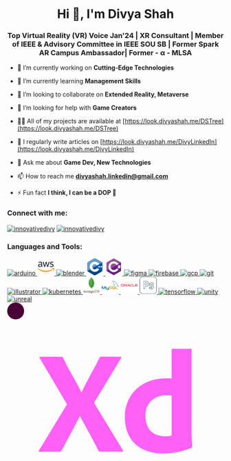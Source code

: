 <h1 align="center">Hi 👋, I'm Divya Shah</h1>
<h3 align="center">Top Virtual Reality (VR) Voice Jan'24 | XR Consultant | Member of IEEE & Advisory Committee in IEEE SOU SB | Former Spark AR Campus Ambassador| Former - α - MLSA</h3>

- 🔭 I’m currently working on **Cutting-Edge Technologies**

- 🌱 I’m currently learning **Management Skills**

- 👯 I’m looking to collaborate on **Extended Reality, Metaverse**

- 🤝 I’m looking for help with **Game Creators**

- 👨‍💻 All of my projects are available at [https://look.divyashah.me/DSTree](https://look.divyashah.me/DSTree)

- 📝 I regularly write articles on [https://look.divyashah.me/DivyLinkedIn](https://look.divyashah.me/DivyLinkedIn)

- 💬 Ask me about **Game Dev, New Technologies**

- 📫 How to reach me **divyashah.linkedin@gmail.com**

- ⚡ Fun fact **I think, I can be a DOP 🎥**

<h3 align="left">Connect with me:</h3>
<p align="left">
<a href="https://twitter.com/innovativedivy" target="blank"><img align="center" src="https://raw.githubusercontent.com/rahuldkjain/github-profile-readme-generator/master/src/images/icons/Social/twitter.svg" alt="innovativedivy" height="30" width="40" /></a>
<a href="https://linkedin.com/in/innovativedivy" target="blank"><img align="center" src="https://raw.githubusercontent.com/rahuldkjain/github-profile-readme-generator/master/src/images/icons/Social/linked-in-alt.svg" alt="innovativedivy" height="30" width="40" /></a>
</p>

<h3 align="left">Languages and Tools:</h3>
<p align="left"> <a href="https://www.arduino.cc/" target="_blank" rel="noreferrer"> <img src="https://cdn.worldvectorlogo.com/logos/arduino-1.svg" alt="arduino" width="40" height="40"/> </a> <a href="https://aws.amazon.com" target="_blank" rel="noreferrer"> <img src="https://raw.githubusercontent.com/devicons/devicon/master/icons/amazonwebservices/amazonwebservices-original-wordmark.svg" alt="aws" width="40" height="40"/> </a> <a href="https://www.blender.org/" target="_blank" rel="noreferrer"> <img src="https://download.blender.org/branding/community/blender_community_badge_white.svg" alt="blender" width="40" height="40"/> </a> <a href="https://www.w3schools.com/cpp/" target="_blank" rel="noreferrer"> <img src="https://raw.githubusercontent.com/devicons/devicon/master/icons/cplusplus/cplusplus-original.svg" alt="cplusplus" width="40" height="40"/> </a> <a href="https://www.w3schools.com/cs/" target="_blank" rel="noreferrer"> <img src="https://raw.githubusercontent.com/devicons/devicon/master/icons/csharp/csharp-original.svg" alt="csharp" width="40" height="40"/> </a> <a href="https://www.figma.com/" target="_blank" rel="noreferrer"> <img src="https://www.vectorlogo.zone/logos/figma/figma-icon.svg" alt="figma" width="40" height="40"/> </a> <a href="https://firebase.google.com/" target="_blank" rel="noreferrer"> <img src="https://www.vectorlogo.zone/logos/firebase/firebase-icon.svg" alt="firebase" width="40" height="40"/> </a> <a href="https://cloud.google.com" target="_blank" rel="noreferrer"> <img src="https://www.vectorlogo.zone/logos/google_cloud/google_cloud-icon.svg" alt="gcp" width="40" height="40"/> </a> <a href="https://git-scm.com/" target="_blank" rel="noreferrer"> <img src="https://www.vectorlogo.zone/logos/git-scm/git-scm-icon.svg" alt="git" width="40" height="40"/> </a> <a href="https://www.adobe.com/in/products/illustrator.html" target="_blank" rel="noreferrer"> <img src="https://www.vectorlogo.zone/logos/adobe_illustrator/adobe_illustrator-icon.svg" alt="illustrator" width="40" height="40"/> </a> <a href="https://kubernetes.io" target="_blank" rel="noreferrer"> <img src="https://www.vectorlogo.zone/logos/kubernetes/kubernetes-icon.svg" alt="kubernetes" width="40" height="40"/> </a> <a href="https://www.mongodb.com/" target="_blank" rel="noreferrer"> <img src="https://raw.githubusercontent.com/devicons/devicon/master/icons/mongodb/mongodb-original-wordmark.svg" alt="mongodb" width="40" height="40"/> </a> <a href="https://www.mysql.com/" target="_blank" rel="noreferrer"> <img src="https://raw.githubusercontent.com/devicons/devicon/master/icons/mysql/mysql-original-wordmark.svg" alt="mysql" width="40" height="40"/> </a> <a href="https://www.oracle.com/" target="_blank" rel="noreferrer"> <img src="https://raw.githubusercontent.com/devicons/devicon/master/icons/oracle/oracle-original.svg" alt="oracle" width="40" height="40"/> </a> <a href="https://www.photoshop.com/en" target="_blank" rel="noreferrer"> <img src="https://raw.githubusercontent.com/devicons/devicon/master/icons/photoshop/photoshop-line.svg" alt="photoshop" width="40" height="40"/> </a> <a href="https://www.tensorflow.org" target="_blank" rel="noreferrer"> <img src="https://www.vectorlogo.zone/logos/tensorflow/tensorflow-icon.svg" alt="tensorflow" width="40" height="40"/> </a> <a href="https://unity.com/" target="_blank" rel="noreferrer"> <img src="https://www.vectorlogo.zone/logos/unity3d/unity3d-icon.svg" alt="unity" width="40" height="40"/> </a> <a href="https://unrealengine.com/" target="_blank" rel="noreferrer"> <img src="https://raw.githubusercontent.com/kenangundogan/fontisto/036b7eca71aab1bef8e6a0518f7329f13ed62f6b/icons/svg/brand/unreal-engine.svg" alt="unreal" width="40" height="40"/> </a> <a href="https://www.adobe.com/products/xd.html" target="_blank" rel="noreferrer"> <svg xmlns="http://www.w3.org/2000/svg" viewBox="0 0 512.45 499.64"><defs><style>.a{fill:#470137;}.b{fill:#ff61f6;}</style></defs><title>adobe-xd</title><rect class="a" width="40" height="40" rx="90.75"/><path class="b" d="M269.39,131.4,205.45,236.93,273.86,349a3.51,3.51,0,0,1,.34,2.58c-.23.8-1,.3-2.4.52H223c-3.44,0-5.84-.12-7.22-2.41q-6.87-13.41-13.75-26.64t-14.61-27q-7.72-13.74-15.29-27.85h-.35q-6.88,13.76-14.27,27.51t-14.61,27.33q-7.22,13.57-14.78,27c-.92,2.06-2.52,2.28-4.81,2.28H76.19c-.91,0-1.42.36-1.54-.56a3.47,3.47,0,0,1,.51-2.41l66.35-109L76.88,131.05c-.69-.91-.8-1.66-.34-2.23A2.46,2.46,0,0,1,78.6,128h48.47a7.31,7.31,0,0,1,3.1.51,6.35,6.35,0,0,1,2.06,1.9q6.18,13.74,13.75,27.5T161.28,185q7.72,13.41,14.26,27.16h.35q6.87-14.09,13.92-27.5t14.44-27q7.38-13.58,14.26-27a5.38,5.38,0,0,1,1.38-2.24,4.94,4.94,0,0,1,2.75-.51h45a2,2,0,0,1,1.72,3.44Z"/><path class="b" d="M368.05,356.56a106.54,106.54,0,0,1-45.9-9.62A73.08,73.08,0,0,1,290,317.89q-11.68-19.42-11.69-48.64a90,90,0,0,1,11.69-45,85.82,85.82,0,0,1,34-33q22.33-12.37,54-12.37c1.14,0,2.63,0,4.47.17s4,.29,6.53.51V111.8c0-1.6.69-2.4,2.06-2.4h43.31a1.83,1.83,0,0,1,2.07,1.54,2.26,2.26,0,0,1,0,.52V314.62q0,5.85.51,12.72t.86,12.38a3.56,3.56,0,0,1-2.06,3.44,170.7,170.7,0,0,1-34.72,10.31A186.41,186.41,0,0,1,368.05,356.56Zm21-42.62V220.09a33.24,33.24,0,0,0-5.67-1,69.33,69.33,0,0,0-7.05-.35,53.15,53.15,0,0,0-24.07,5.5,46.91,46.91,0,0,0-18,15.82q-7.05,10.31-7.05,27.15a60.58,60.58,0,0,0,3.61,22,41.93,41.93,0,0,0,9.62,15.13,36.82,36.82,0,0,0,14.44,8.6,56.63,56.63,0,0,0,17.71,2.74q4.8,0,8.93-.34A36.68,36.68,0,0,0,389,313.94Z"/></svg></a> </p>

